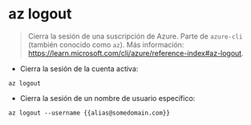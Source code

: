 # az logout

> Cierra la sesión de una suscripción de Azure.
> Parte de `azure-cli` (también conocido como `az`).
> Más información: <https://learn.microsoft.com/cli/azure/reference-index#az-logout>.

- Cierra la sesión de la cuenta activa:

`az logout`

- Cierra la sesión de un nombre de usuario específico:

`az logout --username {{alias@somedomain.com}}`
